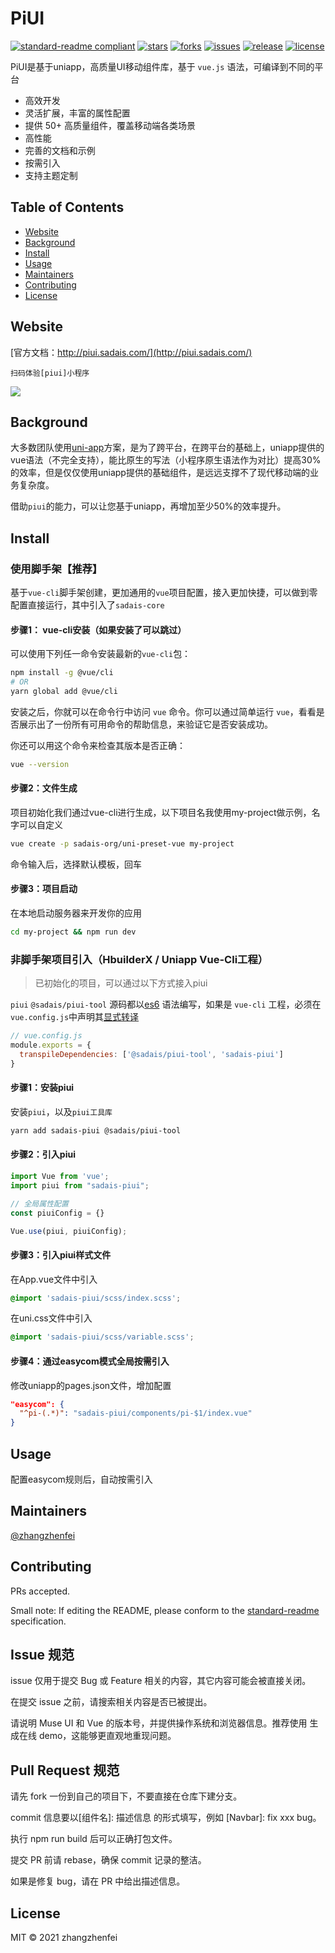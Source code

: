 # PiUI

[![standard-readme compliant](https://img.shields.io/badge/standard--readme-OK-green.svg?style=flat-square)](https://github.com/RichardLitt/standard-readme)
[![stars](https://img.shields.io/github/stars/sadais-org/piui?style=flat-square&logo=GitHub)](https://github.com/sadais-org/piui)
[![forks](https://img.shields.io/github/forks/sadais-org/piui?style=flat-square&logo=GitHub)](https://github.com/sadais-org/piui)
[![issues](https://img.shields.io/github/issues/sadais-org/piui?style=flat-square&logo=GitHub)](https://github.com/sadais-org/piui/issues)
[![release](https://img.shields.io/github/v/release/sadais-org/piui?style=flat-square)](https://gitee.com/xuqu/uView/releases)
[![license](https://img.shields.io/github/license/sadais-org/piui?style=flat-square)](https://en.wikipedia.org/wiki/MIT_License)


PiUI是基于uniapp，高质量UI移动组件库，基于 `vue.js` 语法，可编译到不同的平台

* 高效开发
* 灵活扩展，丰富的属性配置
* 提供 50+ 高质量组件，覆盖移动端各类场景
* 高性能
* 完善的文档和示例
* 按需引入
* 支持主题定制

## Table of Contents

- [Website](#website)
- [Background](#background)
- [Install](#install)
- [Usage](#usage)
- [Maintainers](#maintainers)
- [Contributing](#contributing)
- [License](#license)

## Website
[官方文档：http://piui.sadais.com/](http://piui.sadais.com/) 

`扫码体验[piui]小程序`

![](https://sadais-oss.oss-cn-hangzhou.aliyuncs.com/piui/qrcode.jpeg)

## Background

大多数团队使用[uni-app](https://uniapp.dcloud.io/)方案，是为了跨平台，在跨平台的基础上，uniapp提供的vue语法（不完全支持），能比原生的写法（小程序原生语法作为对比）提高30%的效率，但是仅仅使用uniapp提供的基础组件，是远远支撑不了现代移动端的业务复杂度。

借助`piui`的能力，可以让您基于uniapp，再增加至少50%的效率提升。

## Install

### 使用脚手架【推荐】
基于`vue-cli`脚手架创建，更加通用的`vue`项目配置，接入更加快捷，可以做到零配置直接运行，其中引入了`sadais-core`

#### 步骤1： vue-cli安装（如果安装了可以跳过）
可以使用下列任一命令安装最新的`vue-cli`包：


```bash
npm install -g @vue/cli
# OR
yarn global add @vue/cli
```
安装之后，你就可以在命令行中访问 `vue` 命令。你可以通过简单运行 `vue`，看看是否展示出了一份所有可用命令的帮助信息，来验证它是否安装成功。


你还可以用这个命令来检查其版本是否正确：
```bash
vue --version
```

#### 步骤2：文件生成
项目初始化我们通过vue-cli进行生成，以下项目名我使用my-project做示例，名字可以自定义
```bash
vue create -p sadais-org/uni-preset-vue my-project
```
命令输入后，选择默认模板，回车

#### 步骤3：项目启动
在本地启动服务器来开发你的应用
```bash
cd my-project && npm run dev
```

### 非脚手架项目引入（HbuilderX / Uniapp Vue-Cli工程）

> 已初始化的项目，可以通过以下方式接入piui

`piui` `@sadais/piui-tool` 源码都以[es6](https://es6.ruanyifeng.com/) 语法编写，如果是 `vue-cli` 工程，必须在`vue.config.js`中声明其[显式转译](https://cli.vuejs.org/zh/config/#transpiledependencies)

```js
// vue.config.js
module.exports = {
  transpileDependencies: ['@sadais/piui-tool', 'sadais-piui']
}
```

#### 步骤1：安装piui
安装`piui`，以及`piui工具库`
```bash
yarn add sadais-piui @sadais/piui-tool
```

#### 步骤2：引入piui
```js
import Vue from 'vue';
import piui from "sadais-piui";

// 全局属性配置
const piuiConfig = {}

Vue.use(piui, piuiConfig);
```
#### 步骤3：引入piui样式文件
在App.vue文件中引入
```css
@import 'sadais-piui/scss/index.scss';
```
在uni.css文件中引入
```css
@import 'sadais-piui/scss/variable.scss';
```

#### 步骤4：通过easycom模式全局按需引入
修改uniapp的pages.json文件，增加配置

```json
"easycom": {
  "^pi-(.*)": "sadais-piui/components/pi-$1/index.vue"
}
```

## Usage

配置easycom规则后，自动按需引入

## Maintainers

[@zhangzhenfei](https://github.com/zhangzhenfei)

## Contributing

PRs accepted.

Small note: If editing the README, please conform to the [standard-readme](https://github.com/RichardLitt/standard-readme) specification.

## Issue 规范
issue 仅用于提交 Bug 或 Feature 相关的内容，其它内容可能会被直接关闭。

在提交 issue 之前，请搜索相关内容是否已被提出。

请说明 Muse UI 和 Vue 的版本号，并提供操作系统和浏览器信息。推荐使用  生成在线 demo，这能够更直观地重现问题。

## Pull Request 规范
请先 fork 一份到自己的项目下，不要直接在仓库下建分支。

commit 信息要以[组件名]: 描述信息 的形式填写，例如 [Navbar]: fix xxx bug。

执行 npm run build 后可以正确打包文件。

提交 PR 前请 rebase，确保 commit 记录的整洁。

如果是修复 bug，请在 PR 中给出描述信息。

## License

MIT © 2021 zhangzhenfei
